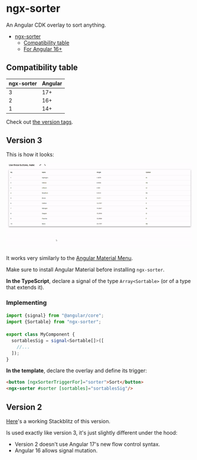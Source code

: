 # ngx-sorter

An Angular CDK overlay to sort anything.

<!-- TOC -->

* [ngx-sorter](#ngx-sorter)
  * [Compatibility table](#compatibility-table)
  * [For Angular 16+](#for-angular-16)

<!-- TOC -->

## Compatibility table

| ngx-sorter | Angular |
|:-----------|:--------|
| 3          | 17+     |
| 2          | 16+     |
| 1          | 14+     |

Check out [the version tags](https://npmjs.org/package/ngx-sorter?activeTab=versions).

## Version 3

This is how it looks:

![](./result.gif)

It works very similarly to the [Angular Material Menu](https://material.angular.io/components/menu).

Make sure to install Angular Material before installing `ngx-sorter`.

**In the TypeScript**, declare a signal of the type `Array<Sortable>` (or of a type that extends it).

### Implementing

```typescript
import {signal} from "@angular/core";
import {Sortable} from "ngx-sorter";

export class MyComponent {
  sortablesSig = signal<Sortable[]>([
    //...
  ]);
}
```

**In the template**, declare the overlay and define its trigger:

```html
<button [ngxSorterTriggerFor]="sorter">Sort</button>
<ngx-sorter #sorter [sortables]="sortablesSig"/>
```

## Version 2

[Here](https://stackblitz.com/edit/ngx-sorter-v2-demo)'s a working Stackblitz of this version.

Is used exactly like version 3, it's just slightly different under the hood:

+ Version 2 doesn't use Angular 17's new flow control syntax.
+ Angular 16 allows signal mutation.
